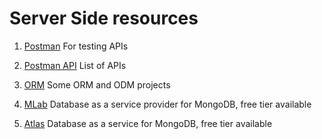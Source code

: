 # Server Side resources

1. [Postman](https://www.getpostman.com/)
   For testing APIs

2. [Postman API](https://www.getpostman.com/api-network/)
   List of APIs
   
3. [ORM](orm.md)
   Some ORM and ODM projects   

4. [MLab](https://mlab.com)
   Database as a service provider for MongoDB, free tier available
   
5. [Atlas](https://www.mongodb.com/cloud/atlas)
   Database as a service for MongoDB, free tier available   
